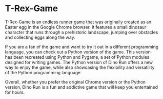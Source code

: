# T-Rex-Game
T-Rex-Game is an endless runner game that was originally created as an Easter egg in the Google Chrome browser. It features a small dinosaur character that runs through a prehistoric landscape, jumping over obstacles and collecting eggs along the way.

If you are a fan of the game and want to try it out in a different programming language, you can check out a Python version of the game. This version has been recreated using Python and Pygame, a set of Python modules designed for writing games. The Python version of Dino Run offers a new way to enjoy the game, while also showcasing the flexibility and versatility of the Python programming language.

Overall, whether you prefer the original Chrome version or the Python version, Dino Run is a fun and addictive game that will keep you entertained for hours.
